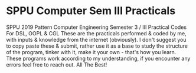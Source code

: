 # SPPU Computer Sem III Practicals
 SPPU 2019 Pattern Computer Engineering Semester 3 / III Practical Codes For DSL, OOPL & CGL
 These are the practicals performed & coded by me, with inputs & knowledge from the internet (obviously).
 I don't suggest you to copy paste these & submit, rather use it as a base to study the structure of the
 program, tinker with it, make it your own - that's how you learn.
 These programs work according to my understanding, if you encounter any errors feel free to reach out.
 All The Best!
